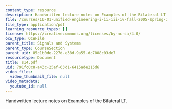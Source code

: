 ```yaml
---
content_type: resource
description: Handwritten lecture notes on Examples of the Bilateral LT.
file: /courses/16-01-unified-engineering-i-ii-iii-iv-fall-2005-spring-2006/791fc0c8a43c25af63d16415ade215d6_s14.pdf
file_type: application/pdf
learning_resource_types: []
license: https://creativecommons.org/licenses/by-nc-sa/4.0/
ocw_type: OCWFile
parent_title: Signals and Systems
parent_type: CourseSection
parent_uid: 85c1b0de-227d-e38d-9a55-dc7008c03de7
resourcetype: Document
title: s14.pdf
uid: 791fc0c8-a43c-25af-63d1-6415ade215d6
video_files:
  video_thumbnail_file: null
video_metadata:
  youtube_id: null
---
```

Handwritten lecture notes on Examples of the Bilateral LT.